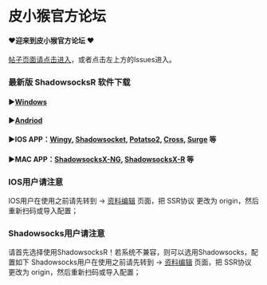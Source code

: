 皮小猴官方论坛
================
#### ❤迎来到皮小猴官方论坛 ❤  
[帖子页面请点击进入](https://github.com/pixiaohou/FORUM/issues)，或者点击左上方的Issues进入。

### 最新版 ShadowsocksR 软件下载
#### ▶[Windows](https://github.com/shadowsocksr/shadowsocksr-csharp/releases "Windows")   
#### ▶[Andriod](https://github.com/shadowsocksr/shadowsocksr-android/releases "Andriod")
#### ▶IOS APP：[Wingy](https://itunes.apple.com/cn/app/wingy-http-s-socks5-proxy-utility/id1178584911?mt=8), [Shadowsocket](https://itunes.apple.com/us/app/shadowrocket/id932747118), [Potatso2](https://itunes.apple.com/app/id1162704202?mt=8 ), [Cross](https://itunes.apple.com/cn/app/cross-shadowsocks-proxy-client/id1194595243), [Surge](https://itunes.apple.com/cn/app/surge-web-developer-tool-and-proxy-utility/id1040100637?mt=8) 等
#### ▶MAC APP：[ShadowsocksX-NG](https://github.com/shadowsocksr/ShadowsocksX-NG/releases), [ShadowsocksX-R](https://github.com/yichengchen/ShadowsocksX-R/releases) 等

### IOS用户请注意
IOS用户在使用之前请先转到 -> [资料编辑](https://sss.pixiaohou.com/user/edit) 页面，把 SSR协议 更改为 origin，然后重新扫码或导入配置；
### Shadowsocks用户请注意
请首先选择使用ShadowsocksR！若系统不兼容，则可以选用Shadowsocks，配置如下
Shadowsocks用户在使用之前请先转到 -> [资料编辑](https://sss.pixiaohou.com/user/edit) 页面，把 SSR协议 更改为 origin，然后重新扫码或导入配置；
